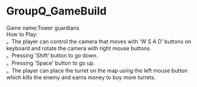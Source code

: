# GroupQ_GameBuild
Game name:Tower guardians<br>
How to Play:<br>
。The player can control the camera that moves with ‘W S A D’ buttons on keyboard and rotate the camera with right mouse buttons.<br>
。Pressing 'Shift' button to go down.<br>
。Pressing 'Space' button to go up.<br>
。The player can place the turret on the map using the left mouse button which kills the enemy and earns money to buy more turrets.<br>
